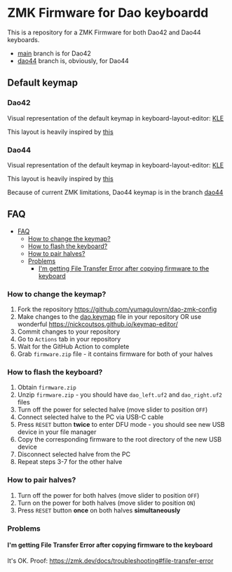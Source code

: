 # ZMK Firmware for Dao keyboardd

This is a repository for a ZMK Firmware for both Dao42 and Dao44 keyboards.

* [main](https://github.com/yumagulovrn/dao-zmk-config/tree/main) branch is for Dao42
* [dao44](https://github.com/yumagulovrn/dao-zmk-config/tree/dao44) branch is, obviously, for Dao44

## Default keymap

### Dao42

Visual representation of the default keymap in keyboard-layout-editor: [KLE](http://www.keyboard-layout-editor.com/#/gists/67a81f6b83c65abcda5e7f32989a1688)

This layout is heavily inspired by [this](https://github.com/aroum/Watchman-layouts)

### Dao44

Visual representation of the default keymap in keyboard-layout-editor: [KLE](http://www.keyboard-layout-editor.com/#/gists/c6ba0634e5b92366be9f324775394e66)

This layout is heavily inspired by [this](https://github.com/KGOH/Jian-Info)

Because of current ZMK limitations, Dao44 keymap is in the branch [dao44](https://github.com/yumagulovrn/dao-zmk-config/tree/dao44)

## FAQ

- [FAQ](#faq)
  - [How to change the keymap?](#how-to-change-the-keymap)
  - [How to flash the keyboard?](#how-to-flash-the-keyboard)
  - [How to pair halves?](#how-to-pair-halves)
  - [Problems](#problems)
    - [I'm getting File Transfer Error after copying firmware to the keyboard](#im-getting-file-transfer-error-after-copying-firmware-to-the-keyboard)

### How to change the keymap?

1. Fork the repository https://github.com/yumagulovrn/dao-zmk-config
2. Make changes to the [dao.keymap](../config/boards/arm/dao/dao.keymap) file in your repository OR use wonderful https://nickcoutsos.github.io/keymap-editor/
3. Commit changes to your repository
4. Go to `Actions` tab in your repository
5. Wait for the GitHub Action to complete
6. Grab `firmware.zip` file - it contains firmware for both of your halves

### How to flash the keyboard?

1. Obtain `firmware.zip`
2. Unzip `firmware.zip` - you should have `dao_left.uf2` and `dao_right.uf2` files
3. Turn off the power for selected halve (move slider to position `OFF`)
4. Connect selected halve to the PC via USB-C cable
5. Press `RESET` button **twice** to enter DFU mode - you should see new USB device in your file manager
6. Copy the corresponding firmware to the root directory of the new USB device
7. Disconnect selected halve from the PC
8. Repeat steps 3-7 for the other halve

### How to pair halves?

1. Turn off the power for both halves (move slider to position `OFF`)
2. Turn on the power for both halves (move slider to position `ON`)
3. Press `RESET` button **once** on both halves **simultaneously**

### Problems

#### I'm getting File Transfer Error after copying firmware to the keyboard

It's OK. Proof: https://zmk.dev/docs/troubleshooting#file-transfer-error
